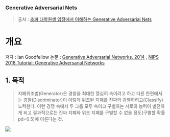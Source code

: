 ### Generative Adversarial Nets

> 출처 : [초짜 대학원생 입장에서 이해하는 Generative Adversarial Nets](http://jaejunyoo.blogspot.com/2017/01/generative-adversarial-nets-1.html)


# 개요 
저자 : Ian Goodfellow
논문 : [Generative Adversarial Networks, 2014](https://arxiv.org/abs/1406.2661) , [NIPS 2016 Tutorial:
Generative Adversarial Networks](https://arxiv.org/pdf/1701.00160v1.pdf)

## 1. 목적 
> 지폐위조범(Generator)은 경찰을 최대한 열심히 속이려고 하고 다른 한편에서는 경찰(Discriminator)이 이렇게 위조된 지폐를 진짜와 감별하려고(Classify) 노력한다.
이런 경쟁 속에서 두 그룹 모두 속이고 구별하는 서로의 능력이 발전하게 되고 결과적으로는 진짜 지폐와 위조 지폐를 구별할 수 없을 정도(구별할 확률 pd=0.5)에 이른다는 것.

![](https://2.bp.blogspot.com/-2AA2ws2s6xc/WHjzFO5zBbI/AAAAAAAABKw/g91OEkkxPHYKPTsfKYC5yzXn3CmH6gi_ACK4B/s400/%25EA%25B7%25B8%25EB%25A6%25BC6.PNG)


